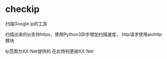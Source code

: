 # checkip
扫描Google ip的工具



扫描出来的ip支持https，使用Python3异步增加扫描速度，
http请求使用aiohttp模块



Ip范围为XX-Net提供的
在此特别感谢XX-Net
